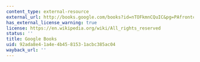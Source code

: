 ```yaml
---
content_type: external-resource
external_url: http://books.google.com/books?id=nTOFkmnCQuIC&pg=PAfrontcover
has_external_license_warning: true
license: https://en.wikipedia.org/wiki/All_rights_reserved
status: ''
title: Google Books
uid: 92ada8e4-1a4e-4b45-8153-1acbc385ac04
wayback_url: ''
---
```

